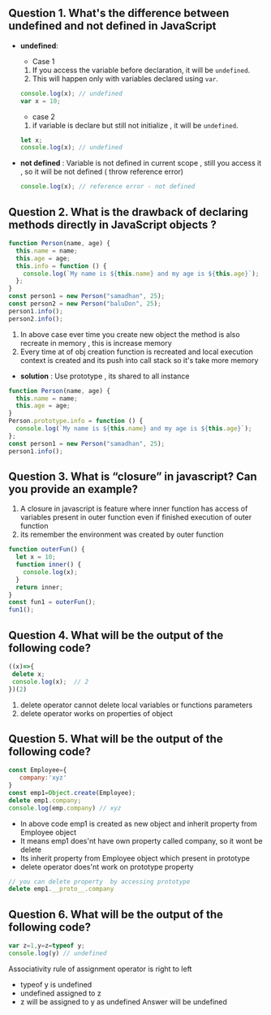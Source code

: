 ## Question 1. What's the difference between undefined and not defined in JavaScript

- **undefined**:

  - Case 1

  1. If you access the variable before declaration, it will be `undefined`.
  2. This will happen only with variables declared using `var`.

  ```javascript
  console.log(x); // undefined
  var x = 10;
  ```

  - case 2

  1.  if variable is declare but still not initialize , it will be `undefined`.

  ```javascript
  let x;
  console.log(x); // undefined
  ```

- **not defined** :
  Variable is not defined in current scope , still you access it , so it will be not defined ( throw reference error)

  ```javascript
  console.log(x); // reference error - not defined
  ```

## Question 2. What is the drawback of declaring methods directly in JavaScript objects ?

```javascript
function Person(name, age) {
  this.name = name;
  this.age = age;
  this.info = function () {
    console.log(`My name is ${this.name} and my age is ${this.age}`);
  };
}
const person1 = new Person("samadhan", 25);
const person2 = new Person("baluDon", 25);
person1.info();
person2.info();
```

1. In above case ever time you create new object the method is also recreate in memory , this is increase memory
2. Every time at of obj creation function is recreated and local execution context is created and its push into call stack so it's
   take more memory

- **solution** :
  Use prototype , its shared to all instance

```javascript
function Person(name, age) {
  this.name = name;
  this.age = age;
}
Person.prototype.info = function () {
  console.log(`My name is ${this.name} and my age is ${this.age}`);
};
const person1 = new Person("samadhan", 25);
person1.info();
```

## Question 3. What is “closure” in javascript? Can you provide an example?

1. A closure in javascript is feature where inner function has access of variables present in outer function even if finished execution of outer function
2. its remember the environment was created by outer function

```javascript
function outerFun() {
  let x = 10;
  function inner() {
    console.log(x);
  }
  return inner;
}
const fun1 = outerFun();
fun1();
```
## Question 4. What will be the output of the following code?

```javascript
((x)=>{
 delete x;
 console.log(x);  // 2
})(2)
```
1. delete operator cannot delete local variables or functions parameters 
2. delete operator works on properties of object

## Question 5. What will be the output of the following code?
```javascript
const Employee={
   company:'xyz'
}
const emp1=Object.create(Employee);
delete emp1.company;
console.log(emp.company) // xyz
```
- In above code emp1 is created as new object and inherit property from Employee object
- It means emp1 does'nt have own property called company, so it wont be delete 
- Its inherit property from Employee object which present in prototype 
- delete operator does'nt work on prototype property 
```javascript
// you can delete property  by accessing prototype
delete emp1.__proto__.company
```
## Question 6. What will be the output of the following code?
```javascript
var z=1,y=z=typeof y;
console.log(y) // undefined
```
Associativity rule of assignment  operator is right to left 
- typeof y is undefined 
- undefined assigned to z
- z will be assigned to y as undefined 
Answer will  be undefined




